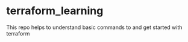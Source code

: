 # terraform_learning
This repo helps to understand basic commands to and get started with terraform 
